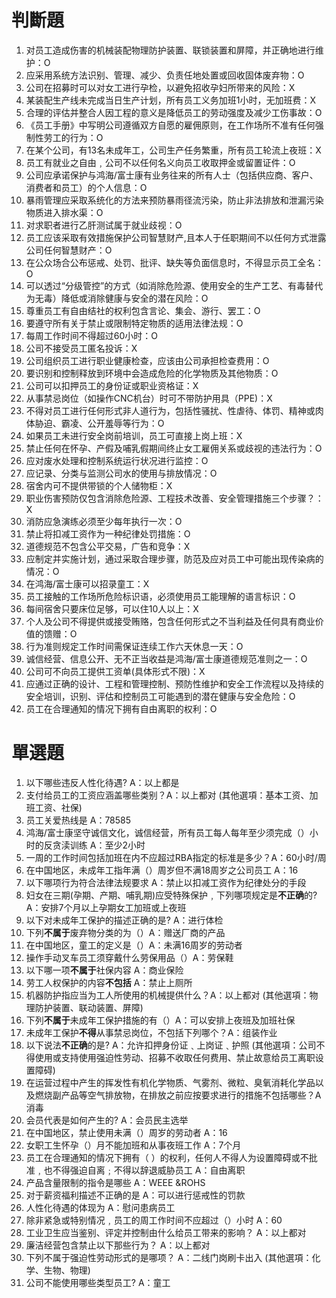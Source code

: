 # 判斷題
1. 对员工造成伤害的机械装配物理防护装置、联锁装置和屏障，并正确地进行维护：O
2. 应采用系统方法识别、管理、减少、负责任地处置或回收固体废弃物：O
3. 公司在招募时可以对女工进行孕检，以避免招收孕妇所带来的风险：X
4. 某装配生产线未完成当日生产计划，所有员工义务加班1小时，无加班费：X
5. 合理的评估并整合人因工程的意义是降低员工的劳动强度及减少工伤事故：O
6. 《员工手册》中写明公司遵循双方自愿的雇佣原则，在工作场所不准有任何强制性劳工的行为：O
7. 在某个公司，有13名未成年工，公司生产任务繁重，所有员工轮流上夜班：X
8. 员工有就业之自由﹐公司不以任何名义向员工收取押金或留置证件：O
9. 公司应承诺保护与鸿海/富士康有业务往来的所有人士（包括供应商、客户、消费者和员工）的个人信息：O
10. 暴雨管理应采取系统化的方法来预防暴雨径流污染，防止非法排放和泄漏污染物质进入排水渠：O
11. 对求职者进行乙肝测试属于就业歧视：O
12. 员工应该采取有效措施保护公司智慧财产,且本人于任职期间不以任何方式泄露公司任何智慧财产：O
13. 在公众场合公布惩戒、处罚、批评、缺失等负面信息时，不得显示员工全名：O
14. 可以透过“分级管控”的方式（如消除危险源、使用安全的生产工艺、有毒替代为无毒）降低或消除健康与安全的潜在风险：O
15. 尊重员工有自由结社的权利包含言论、集会、游行、罢工：O
16. 要遵守所有关于禁止或限制特定物质的适用法律法规：O
17. 每周工作时间不得超过60小时：O
18. 公司不接受员工匿名投诉：X
19. 公司组织员工进行职业健康检查，应该由公司承担检查费用：O
20. 要识别和控制释放到环境中会造成危险的化学物质及其他物质：O
21. 公司可以扣押员工的身份证或职业资格证：X
22. 从事禁忌岗位（如操作CNC机台）时可不带防护用具（PPE)：X
23. 不得对员工进行任何形式非人道行为，包括性骚扰、性虐待、体罚、精神或肉体胁迫、霸凌、公开羞辱等行为：O
24. 如果员工未进行安全岗前培训，员工可直接上岗上班：X
25. 禁止任何在怀孕、产假及哺乳假期间终止女工雇佣关系或歧视的违法行为：O
26. 应对废水处理和控制系统运行状况进行监控：O
27. 应记录、分类与监测公司水的使用与排放情况：O
28. 宿舍内可不提供带锁的个人储物柜：X
29. 职业伤害预防仅包含消除危险源、工程技术改善、安全管理措施三个步骤？：X
30. 消防应急演练必须至少每年执行一次：O
31. 禁止将扣减工资作为一种纪律处罚措施：O
32. 道德规范不包含公平交易，广告和竞争：X
33. 应制定并实施计划，通过采取合理步骤，防范及应对员工中可能出现传染病的情况：O
34. 在鸿海/富士康可以招录童工：X
35. 员工接触的工作场所危险标识语，必须使用员工能理解的语言标识：O
36. 每间宿舍只要床位足够，可以住10人以上：X
37. 个人及公司不得提供或接受贿赂，包含任何形式之不当利益及任何具有商业价值的馈赠：O
38. 行为准则规定工作时间需保证连续工作六天休息一天：O
39. 诚信经营、信息公开、无不正当收益是鸿海/富士康道德规范准则之一：O
40. 公司可不向员工提供工资单(具体形式不限)：X
41. 应通过正确的设计、工程和管理控制、预防性维护和安全工作流程以及持续的安全培训，识别、评估和控制员工可能遇到的潜在健康与安全危险：O
42. 员工在合理通知的情况下拥有自由离职的权利：O

# 單選題
1. 以下哪些违反人性化待遇? A：以上都是
2. 支付给员工的工资应涵盖哪些类别？A：以上都对 (其他選項：基本工资、加班工资、社保)
3. 员工关爱热线是 A：78585
4. 鸿海/富士康坚守诚信文化，诚信经营，所有员工每人每年至少须完成（）小时的反贪渎训练 A：至少2小时
5. 一周的工作时间包括加班在内不应超过RBA指定的标准是多少？A：60小时/周
6. 在中国地区，未成年工指年满（）周岁但不满18周岁之公司员工 A：16
7. 以下哪项行为符合法律法规要求 A：禁止以扣减工资作为纪律处分的手段
8. 妇女在三期(孕期、产期、哺乳期)应受特殊保护﹐下列哪项规定是**不正确**的? A：安排7个月以上孕期女工加班或上夜班
9. 以下对未成年工保护的描述正确的是? A：进行体检
10. 下列**不属于**废弃物分类的为（）A：赠送厂商的产品
11. 在中国地区，童工的定义是（）A：未满16周岁的劳动者
12. 操作手动叉车员工须穿戴什么劳保用品（）A：劳保鞋
13. 以下哪一项**不属于**社保内容 A：商业保险
14. 劳工人权保护的内容**不包括** A：禁止上厕所
15. 机器防护指应当为工人所使用的机械提供什么？A：以上都对 (其他選項：物理防护装置、联动装置、屏障)
16. 下列**不属于**未成年工保护措施的有（）A：可以安排上夜班及加班社保
17. 未成年工保护**不得**从事禁忌岗位，不包括下列哪个？A：组装作业
18. 以下说法**不正确**的是? A：允许扣押身份证﹑上岗证﹑护照 (其他選項：公司不得使用或支持使用强迫性劳动、招募不收取任何费用、禁止故意给员工离职设置障碍)
19. 在运营过程中产生的挥发性有机化学物质、气雾剂、微粒、臭氧消耗化学品以及燃烧副产品等空气排放物，在排放之前应按要求进行的措施不包括哪些？A消毒
20. 会员代表是如何产生的? A：会员民主选举
21. 在中国地区，禁止使用未满（）周岁的劳动者 A：16
22. 女职工生怀孕（）月不能加班和从事夜班工作 A：7个月
23. 员工在合理通知的情况下拥有（ ）的权利，任何人不得人为设置障碍或不批准﹐也不得强迫自离﹔不得以辞退威胁员工 A：自由离职
24. 产品含量限制的指令是哪些 A：WEEE &ROHS
25. 对于薪资福利描述不正确的是 A：可以进行惩戒性的罚款
26. 人性化待遇的体现为 A：慰问患病员工
27. 除非紧急或特别情况﹐员工的周工作时间不应超过（）小时 A：60
28. 工业卫生应当鉴别、评定并控制由什么给员工带来的影响？ A：以上都对
29. 廉洁经营包含禁止以下那些行为？ A：以上都对
30. 下列不属于强迫性劳动形式的是哪项？ A：二线门岗刷卡出入 (其他選項：化学、生物、物理)
31. 公司不能使用哪些类型员工? A：童工
